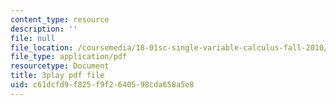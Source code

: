 ```yaml
---
content_type: resource
description: ''
file: null
file_location: /coursemedia/18-01sc-single-variable-calculus-fall-2010/c61dcfd9f825f9f2640598cda658a5e8_4sTKcvYMNxk.pdf
file_type: application/pdf
resourcetype: Document
title: 3play pdf file
uid: c61dcfd9-f825-f9f2-6405-98cda658a5e8
---
```

